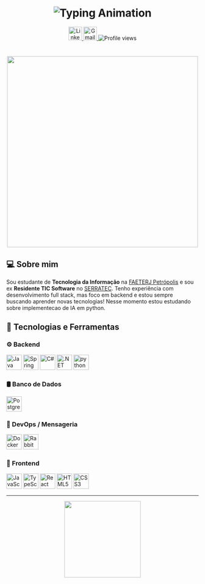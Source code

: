<h1 align="center">
  <img src="https://readme-typing-svg.herokuapp.com?font=Fira+Code&pause=1000&color=F7F7F7&center=true&vCenter=true&width=500&lines=Olá,+meu+nome+é+Pedro+Cancella." alt="Typing Animation" />
</h1> 

<p align="center">
  <a href="https://www.linkedin.com/in/cancellapedro/" target="_blank">
    <img src="https://img.shields.io/static/v1?message=LinkedIn&logo=linkedin&label=&color=0077B5&logoColor=white&style=for-the-badge" height="35" alt="LinkedIn" />
  </a>
  <a href="mailto:pedrocancella94@gmail.com" target="_blank">
    <img src="https://img.shields.io/badge/Gmail-c14438?style=for-the-badge&logo=gmail&logoColor=white" height="35" alt="Gmail" />
  </a>
  <img src="https://komarev.com/ghpvc/?username=cancellap&color=blue&style=for-the-badge" alt="Profile views" />
</p>
<h1 align="center"> 
  <img src="https://user-images.githubusercontent.com/74038190/212284136-03988914-d899-44b4-b1d9-4eeccf656e44.gif" width="500">
</h1>

## 💻 Sobre mim

Sou estudante de **Tecnologia da Informação** na [FAETERJ Petrópolis](https://www.faeterj-petropolis.edu.br/ensino-superior) e sou ex **Residente TIC Software** no [SERRATEC](https://serratec.org/residencia/index.html). Tenho experiência com desenvolvimento full stack, mas foco em backend e estou sempre buscando aprender novas tecnologias! Nesse momento estou estudando sobre implementecao de IA em python.


## 🚀 Tecnologias e Ferramentas

### ⚙️ Backend
<p align="left">
  <img src="https://cdn.jsdelivr.net/gh/devicons/devicon/icons/java/java-original.svg" height="40" alt="Java" />
  <img src="https://cdn.jsdelivr.net/gh/devicons/devicon/icons/spring/spring-original.svg" height="40" alt="Spring" />
  <img src="https://cdn.jsdelivr.net/gh/devicons/devicon/icons/csharp/csharp-original.svg" height="40" alt="C#" />
  <img src="https://cdn.jsdelivr.net/gh/devicons/devicon/icons/dotnetcore/dotnetcore-original.svg" height="40" alt=".NET" />
   <img src="https://cdn.jsdelivr.net/gh/devicons/devicon/icons/python/python-original.svg" height="40" alt="python" />
</p>

### 🛢️ Banco de Dados
<p align="left">
  <img src="https://cdn.jsdelivr.net/gh/devicons/devicon/icons/postgresql/postgresql-plain.svg" height="40" alt="PostgreSQL" />
</p>

### 🐳 DevOps / Mensageria
<p align="left">
  <img src="https://cdn.jsdelivr.net/gh/devicons/devicon/icons/docker/docker-plain.svg" height="40" alt="Docker" />
  <img src="https://cdn.jsdelivr.net/gh/devicons/devicon/icons/rabbitmq/rabbitmq-original.svg" height="40" alt="RabbitMQ" />
</p>

### 🎨 Frontend
<p align="left">
  <img src="https://cdn.jsdelivr.net/gh/devicons/devicon/icons/javascript/javascript-plain.svg" height="40" alt="JavaScript" />
  <img src="https://cdn.jsdelivr.net/gh/devicons/devicon/icons/typescript/typescript-plain.svg" height="40" alt="TypeScript" />
  <img src="https://cdn.jsdelivr.net/gh/devicons/devicon/icons/react/react-original.svg" height="40" alt="React" />
  <img src="https://cdn.jsdelivr.net/gh/devicons/devicon/icons/html5/html5-plain.svg" height="40" alt="HTML5" />
  <img src="https://cdn.jsdelivr.net/gh/devicons/devicon/icons/css3/css3-plain.svg" height="40" alt="CSS3" />
</p>

---
<p align="center">
<a href="https://github.com/anuraghazra/convoychat">
  <img height=200 align="center" src="https://github-readme-stats.vercel.app/api/top-langs?username=cancellap&layout=compact&langs_count=8&card_width=320&show_icons=true&theme=dracula" />
</a>
</p>
